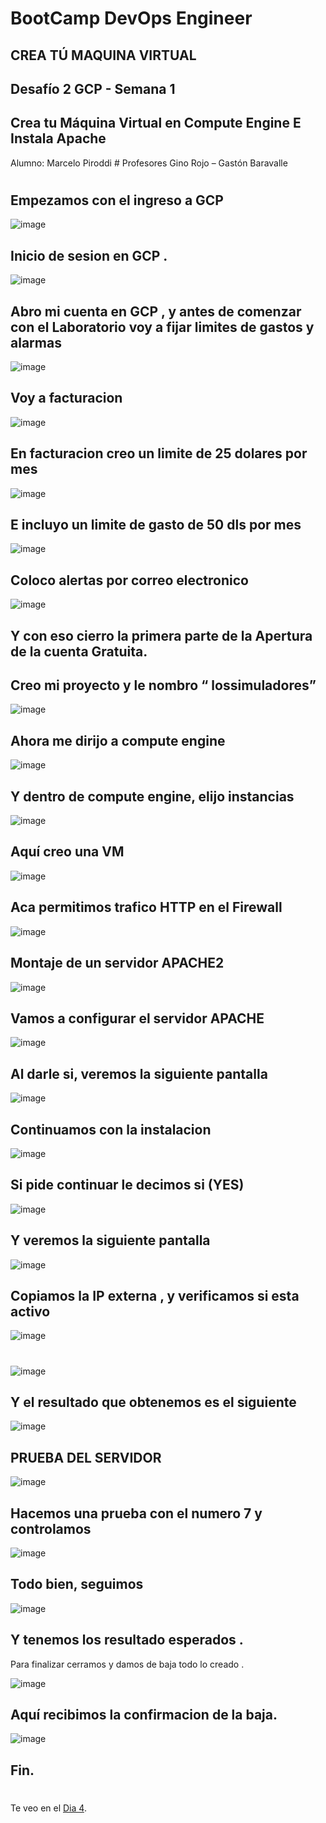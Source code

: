 
# BootCamp DevOps Engineer	


## CREA TÚ MAQUINA VIRTUAL

## Desafío 2 GCP - Semana 1 
## Crea tu Máquina Virtual en Compute Engine E Instala Apache

Alumno: Marcelo Piroddi #
Profesores Gino Rojo – Gastón Baravalle
#
#
#
#

## Empezamos con el ingreso a GCP

![image](https://user-images.githubusercontent.com/105083569/172956404-13e0c20f-c943-4fb3-9e72-f7363398180c.png)

## Inicio de sesion en GCP .


![image](https://user-images.githubusercontent.com/105083569/172956478-68eec479-ad7f-48cf-ba35-73621b230db3.png)

## Abro mi cuenta en GCP , y antes de comenzar con el Laboratorio  voy a fijar limites de gastos y alarmas

![image](https://user-images.githubusercontent.com/105083569/172956508-dbb4ca59-9a99-4fee-919e-f841f5a8ea45.png)

## Voy a facturacion

![image](https://user-images.githubusercontent.com/105083569/172956536-480f122e-e0f5-4d0c-b595-1753fde4a5e3.png)

## En facturacion creo un limite de 25 dolares por mes

![image](https://user-images.githubusercontent.com/105083569/172956580-e1d1ae27-e5fb-4f17-81f3-7df09d52f9a3.png)

## E incluyo un limite de gasto de 50 dls por mes

![image](https://user-images.githubusercontent.com/105083569/172956608-e5bd7631-fbd9-4464-8d73-ec676f258c83.png)

## Coloco alertas por correo electronico

![image](https://user-images.githubusercontent.com/105083569/172956626-3a198312-252a-4dbe-930b-55b491d35836.png)

## Y con eso cierro la primera parte de la Apertura de la cuenta Gratuita.

## Creo mi proyecto  y le nombro “ lossimuladores”

![image](https://user-images.githubusercontent.com/105083569/172956686-37c24d54-1bfd-4b75-b459-10e2c7fa5ad4.png)

## Ahora me dirijo a compute engine


![image](https://user-images.githubusercontent.com/105083569/172956718-3a037f0e-a888-414c-9272-ea26d3cab840.png)


## Y dentro de compute engine, elijo instancias

![image](https://user-images.githubusercontent.com/105083569/172956740-4254b025-a0e0-4f81-a456-679ce91d70df.png)


## Aquí creo una VM


![image](https://user-images.githubusercontent.com/105083569/172956779-44911574-5ae1-4d4d-bde3-0f523ef333fb.png)


## Aca permitimos  trafico HTTP en el Firewall

![image](https://user-images.githubusercontent.com/105083569/172956814-1865452c-9522-43cb-85fe-18e144135d50.png)

## Montaje de un servidor APACHE2

![image](https://user-images.githubusercontent.com/105083569/172956836-d24f56e6-c57b-4e06-bd3b-159971507448.png)

## Vamos a configurar el servidor APACHE

![image](https://user-images.githubusercontent.com/105083569/172956878-d69d71cf-84d8-4bd7-ac80-aecbaa6d0d1f.png)

## Al darle si, veremos la siguiente pantalla

![image](https://user-images.githubusercontent.com/105083569/172956896-7c1eb1e5-ca88-43a4-9790-889a0062e0ba.png)

## Continuamos con la instalacion

![image](https://user-images.githubusercontent.com/105083569/172956947-d7fb4201-932a-4390-82fe-3a3fa6f75dbd.png)

## Si pide continuar le decimos si (YES)

![image](https://user-images.githubusercontent.com/105083569/172956955-0f80a794-781e-4c77-8d41-1e98fe60226e.png)

## Y veremos la siguiente pantalla

![image](https://user-images.githubusercontent.com/105083569/172957298-14afda59-85b3-44b7-8323-b4414a1dbc14.png)

## Copiamos la IP externa , y verificamos si esta activo

![image](https://user-images.githubusercontent.com/105083569/172957325-45aa45c1-e4d4-4d51-9de9-e638a3702d57.png)

#
![image](https://user-images.githubusercontent.com/105083569/172957351-743ba3f5-cb3f-433a-9bb3-6b4163efd55e.png)


## Y el resultado que obtenemos es el siguiente
![image](https://user-images.githubusercontent.com/105083569/172957384-0c024a3e-6515-4034-8a07-ce6900288d1b.png)

## PRUEBA DEL SERVIDOR

![image](https://user-images.githubusercontent.com/105083569/172957430-c7a9012c-c816-4c56-8153-1765927f879b.png)

## Hacemos una prueba con el numero 7 y controlamos

![image](https://user-images.githubusercontent.com/105083569/172957473-3f15c352-ce25-4cf9-b590-eda2a8bf578a.png)

## Todo bien, seguimos

![image](https://user-images.githubusercontent.com/105083569/172957510-abe0d0af-4cda-4176-9f36-59c4a29cef70.png)

## Y tenemos los resultado esperados .

Para finalizar cerramos y damos de baja todo lo creado .

![image](https://user-images.githubusercontent.com/105083569/172957549-eed2d790-a251-4dca-b253-a69ba3802776.png)

## Aquí recibimos la confirmacion de la baja. 

![image](https://user-images.githubusercontent.com/105083569/172957564-499d1220-8486-4f23-8919-1f70393dec8b.png)

## Fin.


#
#
#
#
#


Te veo en el [Dia 4](day04.md).  
